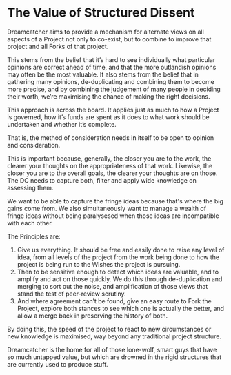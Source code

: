 # The Value of Structured Dissent 

Dreamcatcher aims to provide a mechanism for alternate views on all aspects of a Project not only to co-exist, but to combine to improve that project and all Forks of that project.

This stems from the belief that it’s hard to see individually what particular opinions are correct ahead of time, and that the more outlandish opinions may often be the most valuable. It also stems from the belief that in gathering many opinions, de-duplicating and combining them to become more precise, and by combining the judgement of many people in deciding their worth, we’re maximising the chance of making the right decisions.

This approach is across the board.  It applies just as much to how a Project is governed, how it’s funds are spent as it does to what work should be undertaken and whether it’s complete. 

That is, the method of consideration needs in itself to be open to opinion and consideration.

This is important because, generally, the closer you are to the work, the clearer your thoughts on the appropriateness of that work.  Likewise, the closer you are to the overall goals, the clearer your thoughts are on those.  The DC needs to capture both, filter and apply wide knowledge on assessing them.

We want to be able to capture the fringe ideas because that's where the big gains come from.  We also simultaneously want to manage a wealth of fringe ideas without being paralysesed when those ideas are incompatible with each other.

The Principles are:
1. Give us everything.  It should be free and easily done to raise any level of idea, from all levels of the project from the work being done to how the project is being run to the Wishes the project is pursuing.
1. Then to be sensitive enough to detect which ideas are valuable, and to amplify and act on those quickly.  We do this through de-duplication and merging to sort out the noise, and amplification of those views that stand the test of peer-review scrutiny.
1. And where agreement can’t be found, give an easy route to Fork the Project, explore both stances to see which one is actually the better, and allow a merge back in preserving the history of both.

By doing this, the speed of the project to react to new circumstances or new knowledge is maximised, way beyond any traditional project 
structure.

Dreamcatcher is the home for all of those lone-wolf, smart guys that have so much untapped value, but which are drowned in the rigid structures that are currently used to produce stuff.
